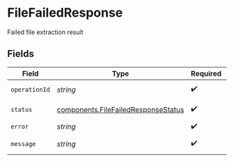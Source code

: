 # FileFailedResponse

Failed file extraction result


## Fields

| Field                                                                                      | Type                                                                                       | Required                                                                                   | Description                                                                                |
| ------------------------------------------------------------------------------------------ | ------------------------------------------------------------------------------------------ | ------------------------------------------------------------------------------------------ | ------------------------------------------------------------------------------------------ |
| `operationId`                                                                              | *string*                                                                                   | :heavy_check_mark:                                                                         | Operation ID                                                                               |
| `status`                                                                                   | [components.FileFailedResponseStatus](../../models/components/filefailedresponsestatus.md) | :heavy_check_mark:                                                                         | Operation status.                                                                          |
| `error`                                                                                    | *string*                                                                                   | :heavy_check_mark:                                                                         | Error code.                                                                                |
| `message`                                                                                  | *string*                                                                                   | :heavy_check_mark:                                                                         | Error message.                                                                             |